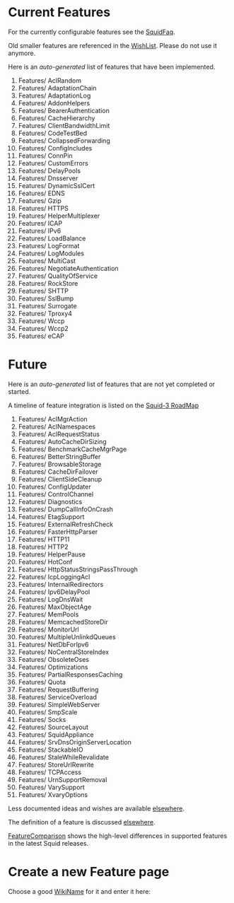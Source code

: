 # Current Features

For the currently configurable features see the
[SquidFaq](/SquidFaq).

Old smaller features are referenced in the
[WishList](/WishList).
Please do not use it anymore.

Here is an *auto-generated* list of features that have been implemented.

1.  Features/
    AclRandom
2.  Features/
    AdaptationChain
3.  Features/
    AdaptationLog
4.  Features/
    AddonHelpers
5.  Features/
    BearerAuthentication
6.  Features/
    CacheHierarchy
7.  Features/
    ClientBandwidthLimit
8.  Features/
    CodeTestBed
9.  Features/
    CollapsedForwarding
10. Features/
    ConfigIncludes
11. Features/
    ConnPin
12. Features/
    CustomErrors
13. Features/
    DelayPools
14. Features/
    Dnsserver
15. Features/
    DynamicSslCert
16. Features/
    EDNS
17. Features/
    Gzip
18. Features/
    HTTPS
19. Features/
    HelperMultiplexer
20. Features/
    ICAP
21. Features/
    IPv6
22. Features/
    LoadBalance
23. Features/
    LogFormat
24. Features/
    LogModules
25. Features/
    MultiCast
26. Features/
    NegotiateAuthentication
27. Features/
    QualityOfService
28. Features/
    RockStore
29. Features/
    SHTTP
30. Features/
    SslBump
31. Features/
    Surrogate
32. Features/
    Tproxy4
33. Features/
    Wccp
34. Features/
    Wccp2
35. Features/
    eCAP

# Future

Here is an *auto-generated* list of features that are not yet completed
or started.

A timeline of feature integration is listed on the [Squid-3
RoadMap](/RoadMap/Squid3)

1.  Features/
    AclMgrAction
2.  Features/
    AclNamespaces
3.  Features/
    AclRequestStatus
4.  Features/
    AutoCacheDirSizing
5.  Features/
    BenchmarkCacheMgrPage
6.  Features/
    BetterStringBuffer
7.  Features/
    BrowsableStorage
8.  Features/
    CacheDirFailover
9.  Features/
    ClientSideCleanup
10. Features/
    ConfigUpdater
11. Features/
    ControlChannel
12. Features/
    Diagnostics
13. Features/
    DumpCallInfoOnCrash
14. Features/
    EtagSupport
15. Features/
    ExternalRefreshCheck
16. Features/
    FasterHttpParser
17. Features/
    HTTP11
18. Features/
    HTTP2
19. Features/
    HelperPause
20. Features/
    HotConf
21. Features/
    HttpStatusStringsPassThrough
22. Features/
    IcpLoggingAcl
23. Features/
    InternalRedirectors
24. Features/
    Ipv6DelayPool
25. Features/
    LogDnsWait
26. Features/
    MaxObjectAge
27. Features/
    MemPools
28. Features/
    MemcachedStoreDir
29. Features/
    MonitorUrl
30. Features/
    MultipleUnlinkdQueues
31. Features/
    NetDbForIpv6
32. Features/
    NoCentralStoreIndex
33. Features/
    ObsoleteOses
34. Features/
    Optimizations
35. Features/
    PartialResponsesCaching
36. Features/
    Quota
37. Features/
    RequestBuffering
38. Features/
    ServiceOverload
39. Features/
    SimpleWebServer
40. Features/
    SmpScale
41. Features/
    Socks
42. Features/
    SourceLayout
43. Features/
    SquidAppliance
44. Features/
    SrvDnsOriginServerLocation
45. Features/
    StackableIO
46. Features/
    StaleWhileRevalidate
47. Features/
    StoreUrlRewrite
48. Features/
    TCPAccess
49. Features/
    UrnSupportRemoval
50. Features/
    VarySupport
51. Features/
    XvaryOptions

Less documented ideas and wishes are available
[elsewhere](/Features/Other).

The definition of a feature is discussed
[elsewhere](/CategoryFeature).

[FeatureComparison](/FeatureComparison)
shows the high-level differences in supported features in the latest
Squid releases.

# Create a new Feature page

Choose a good
[WikiName](/WikiName)
for it and enter it here:
